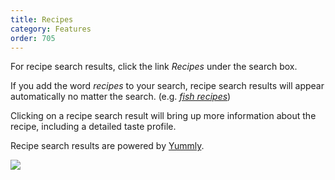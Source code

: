```yaml
---
title: Recipes
category: Features
order: 705
---
```

<p>For recipe search results, click the link <em>Recipes</em> under the search box.</p>

<p>If you add the word <em>recipes</em> to your search, recipe search results will appear automatically no matter the search. (e.g. <a href="https://duckduckgo.com/?q=fish+recipes"><em>fish recipes</em></a>)</p>

<p>Clicking on a recipe search result will bring up more information about the recipe, including a detailed taste profile.</p>

<p>Recipe search results are powered by <a href="http://www.yummly.com/">Yummly</a>.</p>

<img src="../images/b1598abb66cc96eea33b7844a0fc2d12.png">